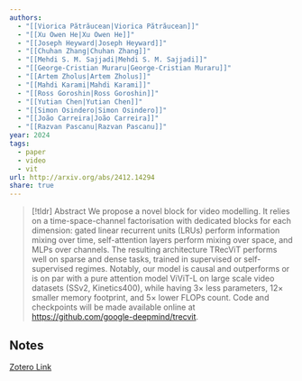 ```yaml
---
authors:
  - "[[Viorica Pătrăucean|Viorica Pătrăucean]]"
  - "[[Xu Owen He|Xu Owen He]]"
  - "[[Joseph Heyward|Joseph Heyward]]"
  - "[[Chuhan Zhang|Chuhan Zhang]]"
  - "[[Mehdi S. M. Sajjadi|Mehdi S. M. Sajjadi]]"
  - "[[George-Cristian Muraru|George-Cristian Muraru]]"
  - "[[Artem Zholus|Artem Zholus]]"
  - "[[Mahdi Karami|Mahdi Karami]]"
  - "[[Ross Goroshin|Ross Goroshin]]"
  - "[[Yutian Chen|Yutian Chen]]"
  - "[[Simon Osindero|Simon Osindero]]"
  - "[[João Carreira|João Carreira]]"
  - "[[Razvan Pascanu|Razvan Pascanu]]"
year: 2024
tags:
  - paper
  - video
  - vit
url: http://arxiv.org/abs/2412.14294
share: true
---
```



> [!tldr] Abstract
> We propose a novel block for video modelling. It relies on a time-space-channel factorisation with dedicated blocks for each dimension: gated linear recurrent units (LRUs) perform information mixing over time, self-attention layers perform mixing over space, and MLPs over channels. The resulting architecture TRecViT performs well on sparse and dense tasks, trained in supervised or self-supervised regimes. Notably, our model is causal and outperforms or is on par with a pure attention model ViViT-L on large scale video datasets (SSv2, Kinetics400), while having $3\times$ less parameters, $12\times$ smaller memory footprint, and $5\times$ lower FLOPs count. Code and checkpoints will be made available online at https://github.com/google-deepmind/trecvit.



## Notes

[Zotero Link](zotero://select/library/items/9UTL2J64)


